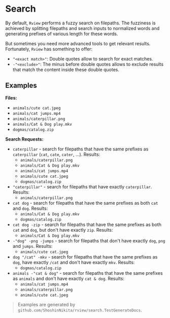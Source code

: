 # Search

By default, `Rview` performs a fuzzy search on filepaths. The fuzziness is achieved
by splitting filepaths and search inputs to normalized words and generating prefixes
of various length for these words.

But sometimes you need more advanced tools to get relevant results. Fortunately, `Rview`
has something to offer:

- `"<exact match>"`: Double quotes allow to search for exact matches.
- `-"<exclude>"`: The minus before double quotes allows to exclude results
  that match the content inside these double quotes.

## Examples

**Files:**

- `animals/cute cat.jpeg`
- `animals/cat jumps.mp4`
- `animals/caterpillar.png`
- `animals/Cat & Dog play.mkv`
- `dogmas/catalog.zip`

**Search Requests:**

- `caterpillar` - search for filepaths that have the same prefixes as `caterpillar` (`cat`, `cate`, `cater`, ...). Results:
  - `animals/caterpillar.png`
  - `animals/Cat & Dog play.mkv`
  - `animals/cat jumps.mp4`
  - `animals/cute cat.jpeg`
  - `dogmas/catalog.zip`
- `"caterpillar"` - search for filepaths that have exactly `caterpillar`. Results:
  - `animals/caterpillar.png`
- `cat dog` - search for filepaths that have the same prefixes as both `cat` and `dog`. Results:
  - `animals/Cat & Dog play.mkv`
  - `dogmas/catalog.zip`
- `cat dog -zip` - search for filepaths that have the same prefixes as both `cat` and `dog`, but don't have exactly `zip`. Results:
  - `animals/Cat & Dog play.mkv`
- `-"dog" -png -jumps` - search for filepaths that don't have exactly `dog`, `png` and `jumps`. Results:
  - `animals/cute cat.jpeg`
- `dog "/cat" -mkv` - search for filepaths that have the same prefixes as `dog`, have exactly `/cat` and don't have exactly `mkv`. Results:
  - `dogmas/catalog.zip`
- `animals -"cat & dog"` - search for filepaths that have the same prefixes as `animals` and don't have exactly `cat & dog`. Results:
  - `animals/cat jumps.mp4`
  - `animals/caterpillar.png`
  - `animals/cute cat.jpeg`

> Examples are generated by `github.com/ShoshinNikita/rview/search.TestGenerateDocs`.
